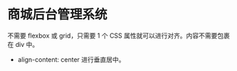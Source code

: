 # 商城后台管理系统

不需要 flexbox 或 grid，只需要 1 个 CSS 属性就可以进行对齐。内容不需要包裹在 div 中。
* align-content: center 进行垂直居中。
